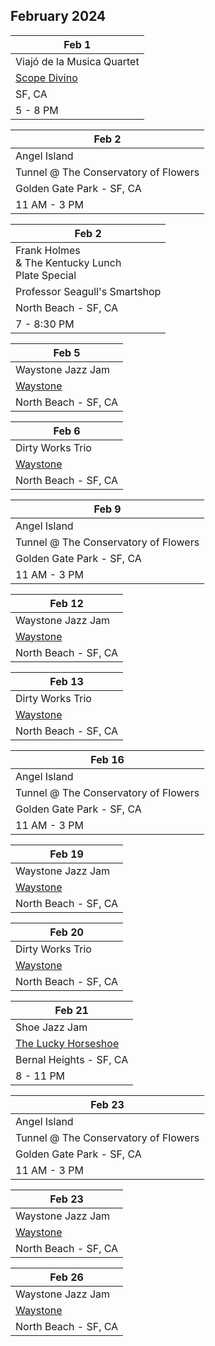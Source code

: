 ## February 2024

| Feb 1
|-
| Viajó de la Musica Quartet
|  <a href="https://www.scopodivino.com" target="scopo">Scope Divino</a>
| SF, CA
| 5 - 8 PM

| Feb 2
|-
| Angel Island
| Tunnel @ The Conservatory of Flowers
| Golden Gate Park - SF, CA
| 11 AM - 3 PM

| Feb 2
|-
| Frank Holmes <br/>& The Kentucky Lunch <br/>Plate Special
| Professor Seagull's Smartshop
| North Beach - SF, CA
| 7 - 8:30 PM

| Feb 5
| -
| Waystone Jazz Jam
| <a href="https://www.waystonesf.com" target="new">Waystone</a>
| North Beach - SF, CA

| Feb 6
| -
| Dirty Works Trio
| <a href="https://www.waystonesf.com" target="new">Waystone</a>
| North Beach - SF, CA

| Feb 9
|-
| Angel Island
| Tunnel @ The Conservatory of Flowers
| Golden Gate Park - SF, CA
| 11 AM - 3 PM

| Feb 12
| -
| Waystone Jazz Jam
| <a href="https://www.waystonesf.com" target="new">Waystone</a>
| North Beach - SF, CA

| Feb 13
| -
| Dirty Works Trio
| <a href="https://www.waystonesf.com" target="new">Waystone</a>
| North Beach - SF, CA

| Feb 16
|-
| Angel Island
| Tunnel @ The Conservatory of Flowers
| Golden Gate Park - SF, CA
| 11 AM - 3 PM

| Feb 19
| -
| Waystone Jazz Jam
| <a href="https://www.waystonesf.com" target="new">Waystone</a>
| North Beach - SF, CA

| Feb 20
| -
| Dirty Works Trio
| <a href="https://www.waystonesf.com" target="new">Waystone</a>
| North Beach - SF, CA

| Feb 21
|-
| Shoe Jazz Jam
| <a href="https://www.theluckyhorseshoebar.com/" target="Shoe">The Lucky Horseshoe</a>
| Bernal Heights - SF, CA
| 8 - 11 PM

| Feb 23
|-
| Angel Island
| Tunnel @ The Conservatory of Flowers
| Golden Gate Park - SF, CA
| 11 AM - 3 PM

| Feb 23
| -
| Waystone Jazz Jam
| <a href="https://www.waystonesf.com" target="new">Waystone</a>
| North Beach - SF, CA

| Feb 26
| -
| Waystone Jazz Jam
| <a href="https://www.waystonesf.com" target="new">Waystone</a>
| North Beach - SF, CA
